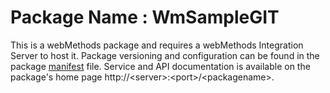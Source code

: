 # Package Name : WmSampleGIT
This is a webMethods package and requires a webMethods Integration Server to host it. Package versioning and configuration can be found in the package [manifest](./WmSampleGIT/manifest.v3) file. Service and API documentation is available on the package's home page http://&lt;server&gt;:&lt;port&gt;/&lt;packagename>.